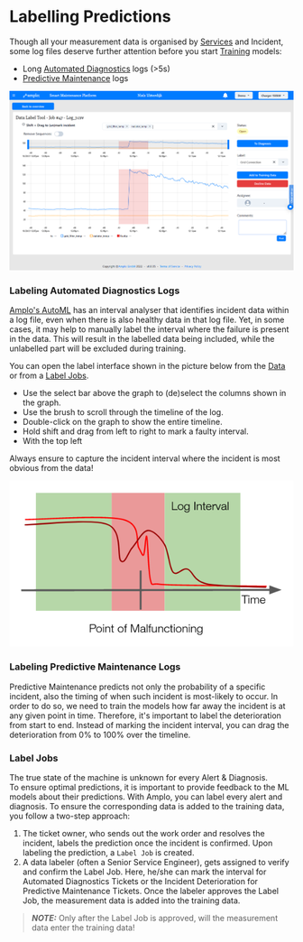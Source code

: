 # Labelling Predictions

Though all your measurement data is organised by [Services](../Educational/Services.md) and Incident, some log files deserve further attention before you start [Training](Training.md) models:

* Long [Automated Diagnostics](../Educational/Services.md#automated-diagnostics) logs (>5s)
* [Predictive Maintenance](../Educational/Services.md#predictive-maintenance) logs

![](../.gitbook/assets/image.png)

### Labeling Automated Diagnostics Logs

[Amplo's AutoML](https://github.com/amplo-gmbh/automl) has an interval analyser that identifies incident data within a log file, even when there is also healthy data in that log file. Yet, in some cases, it may help to manually label the interval where the failure is present in the data. This will result in the labelled data being included, while the unlabelled part will be excluded during training.

You can open the label interface shown in the picture below from the [Data](Data.md) or from a [Label Jobs](Labelling.md#label-jobs).

* Use the select bar above the graph to (de)select the columns shown in the graph.
* Use the brush to scroll through the timeline of the log.
* Double-click on the graph to show the entire timeline.
* Hold shift and drag from left to right to mark a faulty interval.
* With the top left

Always ensure to capture the incident interval where the incident is most obvious from the data!

![](../.gitbook/assets/Failure.png)

### Labeling Predictive Maintenance Logs

Predictive Maintenance predicts not only the probability of a specific incident, also the timing of when such incident is most-likely to occur. In order to do so, we need to train the models how far away the incident is at any given point in time. Therefore, it's important to label the deterioration from start to end. Instead of marking the incident interval, you can drag the deterioration from 0% to 100% over the timeline.

### Label Jobs

The true state of the machine is unknown for every Alert & Diagnosis.\
To ensure optimal predictions, it is important to provide feedback to the ML models about their predictions. With Amplo, you can label every alert and diagnosis. To ensure the corresponding data is added to the training data, you follow a two-step approach:

1. The ticket owner, who sends out the work order and resolves the incident, labels the prediction once the incident is confirmed. Upon labeling the prediction, a `Label Job` is created.
2. A data labeler (often a Senior Service Engineer), gets assigned to verify and confirm the Label Job. Here, he/she can mark the interval for Automated Diagnostics Tickets or the Incident Deterioration for Predictive Maintenance Tickets. Once the labeler approves the Label Job, the measurement data is added into the training data.

> _**NOTE:**_ Only after the Label Job is approved, will the measurement data enter the training data!
